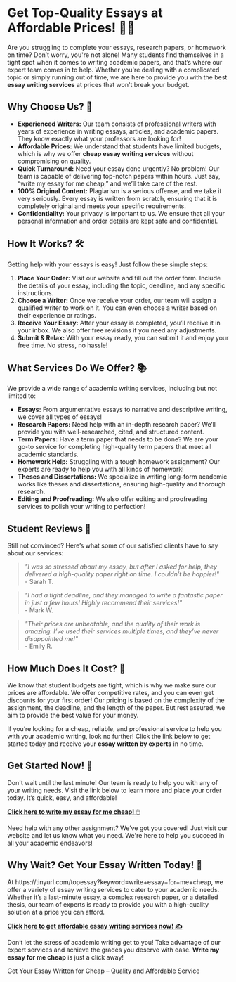 <h1>Get Top-Quality Essays at Affordable Prices! 📝💡</h1>

<p>Are you struggling to complete your essays, research papers, or homework on time? Don’t worry, you're not alone! Many students find themselves in a tight spot when it comes to writing academic papers, and that’s where our expert team comes in to help. Whether you're dealing with a complicated topic or simply running out of time, we are here to provide you with the best <strong>essay writing services</strong> at prices that won't break your budget.</p>

<h2>Why Choose Us? 🤔</h2>

<ul>
  <li><strong>Experienced Writers:</strong> Our team consists of professional writers with years of experience in writing essays, articles, and academic papers. They know exactly what your professors are looking for!</li>
  <li><strong>Affordable Prices:</strong> We understand that students have limited budgets, which is why we offer <strong>cheap essay writing services</strong> without compromising on quality.</li>
  <li><strong>Quick Turnaround:</strong> Need your essay done urgently? No problem! Our team is capable of delivering top-notch papers within hours. Just say, “write my essay for me cheap,” and we’ll take care of the rest.</li>
  <li><strong>100% Original Content:</strong> Plagiarism is a serious offense, and we take it very seriously. Every essay is written from scratch, ensuring that it is completely original and meets your specific requirements.</li>
  <li><strong>Confidentiality:</strong> Your privacy is important to us. We ensure that all your personal information and order details are kept safe and confidential.</li>
</ul>

<h2>How It Works? 🛠️</h2>

<p>Getting help with your essays is easy! Just follow these simple steps:</p>

<ol>
  <li><strong>Place Your Order:</strong> Visit our website and fill out the order form. Include the details of your essay, including the topic, deadline, and any specific instructions.</li>
  <li><strong>Choose a Writer:</strong> Once we receive your order, our team will assign a qualified writer to work on it. You can even choose a writer based on their experience or ratings.</li>
  <li><strong>Receive Your Essay:</strong> After your essay is completed, you’ll receive it in your inbox. We also offer free revisions if you need any adjustments.</li>
  <li><strong>Submit & Relax:</strong> With your essay ready, you can submit it and enjoy your free time. No stress, no hassle!</li>
</ol>

<h2>What Services Do We Offer? 📚</h2>

<p>We provide a wide range of academic writing services, including but not limited to:</p>

<ul>
  <li><strong>Essays:</strong> From argumentative essays to narrative and descriptive writing, we cover all types of essays!</li>
  <li><strong>Research Papers:</strong> Need help with an in-depth research paper? We’ll provide you with well-researched, cited, and structured content.</li>
  <li><strong>Term Papers:</strong> Have a term paper that needs to be done? We are your go-to service for completing high-quality term papers that meet all academic standards.</li>
  <li><strong>Homework Help:</strong> Struggling with a tough homework assignment? Our experts are ready to help you with all kinds of homework!</li>
  <li><strong>Theses and Dissertations:</strong> We specialize in writing long-form academic works like theses and dissertations, ensuring high-quality and thorough research.</li>
  <li><strong>Editing and Proofreading:</strong> We also offer editing and proofreading services to polish your writing to perfection!</li>
</ul>

<h2>Student Reviews 📣</h2>

<p>Still not convinced? Here’s what some of our satisfied clients have to say about our services:</p>

<blockquote>
  <p><em>"I was so stressed about my essay, but after I asked for help, they delivered a high-quality paper right on time. I couldn’t be happier!"</em><br>- Sarah T.</p>
</blockquote>

<blockquote>
  <p><em>"I had a tight deadline, and they managed to write a fantastic paper in just a few hours! Highly recommend their services!"</em><br>- Mark W.</p>
</blockquote>

<blockquote>
  <p><em>"Their prices are unbeatable, and the quality of their work is amazing. I’ve used their services multiple times, and they’ve never disappointed me!"</em><br>- Emily R.</p>
</blockquote>

<h2>How Much Does It Cost? 💸</h2>

<p>We know that student budgets are tight, which is why we make sure our prices are affordable. We offer competitive rates, and you can even get discounts for your first order! Our pricing is based on the complexity of the assignment, the deadline, and the length of the paper. But rest assured, we aim to provide the best value for your money.</p>

<p>If you’re looking for a cheap, reliable, and professional service to help you with your academic writing, look no further! Click the link below to get started today and receive your <strong>essay written by experts</strong> in no time.</p>

<h2>Get Started Now! 🎯</h2>

<p>Don't wait until the last minute! Our team is ready to help you with any of your writing needs. Visit the link below to learn more and place your order today. It’s quick, easy, and affordable!</p>

<p><a href="https://tinyurl.com/topessay?keyword=write+essay+for+me+cheap"><strong>Click here to write my essay for me cheap!</strong> 🖱️</a></p>

<p>Need help with any other assignment? We’ve got you covered! Just visit our website and let us know what you need. We're here to help you succeed in all your academic endeavors!</p>

<h2>Why Wait? Get Your Essay Written Today! 🚀</h2>

<p>At https://tinyurl.com/topessay?keyword=write+essay+for+me+cheap, we offer a variety of essay writing services to cater to your academic needs. Whether it’s a last-minute essay, a complex research paper, or a detailed thesis, our team of experts is ready to provide you with a high-quality solution at a price you can afford.</p>

<p><a href="https://tinyurl.com/topessay?keyword=write+essay+for+me+cheap"><strong>Click here to get affordable essay writing services now! ✍️</strong></a></p>

<p>Don’t let the stress of academic writing get to you! Take advantage of our expert services and achieve the grades you deserve with ease. <strong>Write my essay for me cheap</strong> is just a click away!</p>
Get Your Essay Written for Cheap – Quality and Affordable Service
